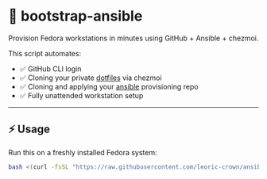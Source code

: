 # 🚀 bootstrap-ansible

Provision Fedora workstations in minutes using GitHub + Ansible + chezmoi.

This script automates:

- ✅ GitHub CLI login
- ✅ Cloning your private [dotfiles](https://github.com/leoric-crown/dotfiles) via chezmoi
- ✅ Cloning and applying your [ansible](https://github.com/leoric-crown/ansible) provisioning repo
- ✅ Fully unattended workstation setup

---

## ⚡ Usage

Run this on a freshly installed Fedora system:

```bash
bash <(curl -fsSL "https://raw.githubusercontent.com/leoric-crown/ansible-bootstrap/main/bootstrap.sh?nocache=$(date +%s)")
```
